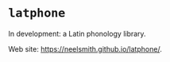 # `latphone`

In development: a Latin phonology library.

Web site:  <https://neelsmith.github.io/latphone/>.
